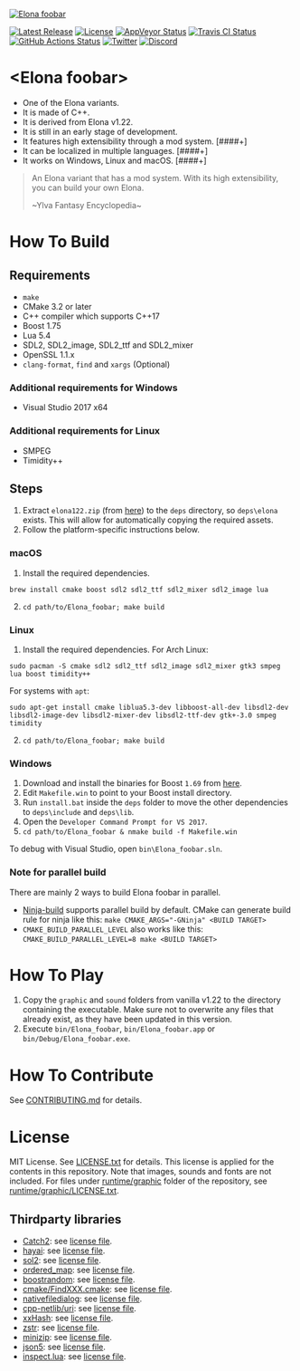 [![Elona foobar](resources/logo.png)](https://elonafoobar.com)


[![Latest Release](https://img.shields.io/github/v/release/elonafoobar/elonafoobar)](https://github.com/elonafoobar/elonafoobar/releases/latest)
[![License](https://img.shields.io/github/license/elonafoobar/elonafoobar)](LICENSE.txt)
[![AppVeyor Status](https://ci.appveyor.com/api/projects/status/jqhbtdkx86lool4t/branch/develop?svg=true)](https://ci.appveyor.com/project/ki-foobar/elonafoobar/branch/develop)
[![Travis CI Status](https://travis-ci.com/elonafoobar/elonafoobar.svg?branch=develop)](https://travis-ci.com/elonafoobar/elonafoobar)
[![GitHub Actions Status](https://github.com/elonafoobar/elonafoobar/workflows/Build/badge.svg)](https://github.com/elonafoobar/elonafoobar/actions)
[![Twitter](https://img.shields.io/twitter/follow/ElonaFoobar?style=social)](https://twitter.com/ElonaFoobar)
[![Discord](https://img.shields.io/discord/520137317206458383)](https://discord.gg/4htdyc2)



# &lt;Elona foobar&gt;

* One of the Elona variants.
* It is made of C++.
* It is derived from Elona v1.22.
* It is still in an early stage of development.
* It features high extensibility through a mod system. [####+]
* It can be localized in multiple languages. [####+]
* It works on Windows, Linux and macOS. [####+]

> An Elona variant that has a mod system. With its high extensibility, you can build your own Elona.
>
> \~Ylva Fantasy Encyclopedia\~



# How To Build

## Requirements

* `make`
* CMake 3.2 or later
* C++ compiler which supports C++17
* Boost 1.75
* Lua 5.4
* SDL2, SDL2_image, SDL2_ttf and SDL2_mixer
* OpenSSL 1.1.x
* `clang-format`, `find` and `xargs` (Optional)

### Additional requirements for Windows

* Visual Studio 2017 x64

### Additional requirements for Linux

* SMPEG
* Timidity++


## Steps

1. Extract `elona122.zip` (from [here](http://ylvania.style.coocan.jp/file/elona122.zip)) to the `deps` directory, so `deps\elona` exists. This will allow for automatically copying the required assets.
2. Follow the platform-specific instructions below.

### macOS

1. Install the required dependencies.
```
brew install cmake boost sdl2 sdl2_ttf sdl2_mixer sdl2_image lua
```
2. `cd path/to/Elona_foobar; make build`


### Linux

1. Install the required dependencies. For Arch Linux:
```
sudo pacman -S cmake sdl2 sdl2_ttf sdl2_image sdl2_mixer gtk3 smpeg lua boost timidity++
```
For systems with `apt`:
```
sudo apt-get install cmake liblua5.3-dev libboost-all-dev libsdl2-dev libsdl2-image-dev libsdl2-mixer-dev libsdl2-ttf-dev gtk+-3.0 smpeg timidity
```
2. `cd path/to/Elona_foobar; make build`


### Windows

1. Download and install the binaries for Boost `1.69` from [here](https://dl.bintray.com/boostorg/release/1.69.0/binaries/boost_1_69_0-msvc-14.1-64.exe).
2. Edit `Makefile.win` to point to your Boost install directory.
3. Run `install.bat` inside the `deps` folder to move the other dependencies to `deps\include` and `deps\lib`.
4. Open the `Developer Command Prompt for VS 2017`.
5. `cd path/to/Elona_foobar & nmake build -f Makefile.win`

To debug with Visual Studio, open `bin\Elona_foobar.sln`.


### Note for parallel build

There are mainly 2 ways to build Elona foobar in parallel.

* [Ninja-build](https://ninja-build.org/) supports parallel build by default. CMake can generate build rule for ninja like this: `make CMAKE_ARGS="-GNinja" <BUILD TARGET>`
* `CMAKE_BUILD_PARALLEL_LEVEL` also works like this: `CMAKE_BUILD_PARALLEL_LEVEL=8 make <BUILD TARGET>`



# How To Play

1. Copy the `graphic` and `sound` folders from vanilla v1.22 to the directory containing the executable. Make sure not to overwrite any files that already exist, as they have been updated in this version.
2. Execute `bin/Elona_foobar`, `bin/Elona_foobar.app` or `bin/Debug/Elona_foobar.exe`.


# How To Contribute

See [CONTRIBUTING.md](.github/CONTRIBUTING.md) for details.



# License

MIT License. See [LICENSE.txt](LICENSE.txt) for details. This license is applied for the
contents in this repository. Note that images, sounds and fonts are not included.
For files under [runtime/graphic](runtime/graphic/) folder of the repository, see
[runtime/graphic/LICENSE.txt](runtime/graphic/LICENSE.txt).


## Thirdparty libraries

* [Catch2](https://github.com/catchorg/Catch2): see [license file](src/thirdparty/catch2/LICENSE).
* [hayai](https://github.com/nickbruun/hayai): see [license file](src/thirdparty/hayai/LICENSE).
* [sol2](https://github.com/ThePhD/sol2): see [license file](src/thirdparty/sol2/LICENSE.txt).
* [ordered_map](https://github.com/Tessil/ordered-map): see [license file](src/thirdparty/ordered_map/LICENSE).
* [boostrandom](https://github.com/boostorg/random): see [license file](src/thirdparty/LICENSE_1_0.txt).
* [cmake/FindXXX.cmake](https://github.com/tcbrindle/sdl2-cmake-scripts): see [license file](cmake/LICENSE).
* [nativefiledialog](https://github.com/mlabbe/nativefiledialog): see [license file](src/thirdparty/nfd/LICENSE).
* [cpp-netlib/uri](https://github.com/cpp-netlib/uri): see [license file](src/thirdparty/uri/LICENSE_1_0.txt).
* [xxHash](https://github.com/Cyan4973/xxHash): see [license file](src/thirdparty/xxHash/LICENSE).
* [zstr](https://github.com/mateidavid/zstr): see [license file](src/thirdparty/zstr/LICENSE).
* [minizip](https://github.com/mnoinvaz/minizip): see [license file](src/thirdparty/minizip/LICENSE).
* [json5](https://github.com/ki-foobar/json5): see [license file](src/thirdparty/json5/LICENSE).
* [inspect.lua](https://github.com/kikito/inspect.lua): see [license file](runtime/data/script/prelude/inspect.lua).
